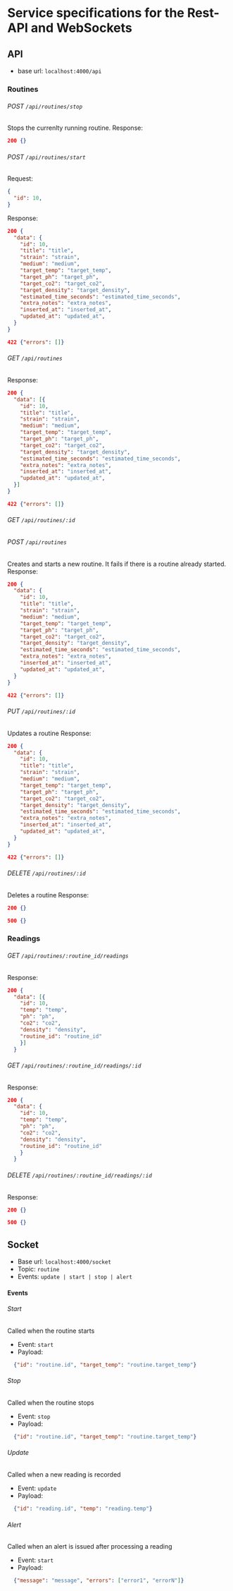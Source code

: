# Service specifications for the Rest-API and WebSockets

## API
* base url: `localhost:4000/api`

### Routines
###### POST `/api/routines/stop`
Stops the currenlty running routine.
Response:
``` json
200 {}
```
###### POST `/api/routines/start`
Request:
```json
{
  "id": 10,
}
```
Response:
``` json
200 {
  "data": {
    "id": 10,
    "title": "title",
    "strain": "strain",
    "medium": "medium",
    "target_temp": "target_temp",
    "target_ph": "target_ph",
    "target_co2": "target_co2",
    "target_density": "target_density",
    "estimated_time_seconds": "estimated_time_seconds",
    "extra_notes": "extra_notes",
    "inserted_at": "inserted_at",
    "updated_at": "updated_at",  
  }
}

422 {"errors": []}
```
###### GET `/api/routines`
Response:
``` json
200 {
  "data": [{
    "id": 10,
    "title": "title",
    "strain": "strain",
    "medium": "medium",
    "target_temp": "target_temp",
    "target_ph": "target_ph",
    "target_co2": "target_co2",
    "target_density": "target_density",
    "estimated_time_seconds": "estimated_time_seconds",
    "extra_notes": "extra_notes",
    "inserted_at": "inserted_at",
    "updated_at": "updated_at",  
  }]
}

422 {"errors": []}
```
###### GET `/api/routines/:id`
###### POST `/api/routines`
Creates and starts a new routine.
It fails if there is a routine already started.
Response:
``` json
200 {
  "data": {
    "id": 10,
    "title": "title",
    "strain": "strain",
    "medium": "medium",
    "target_temp": "target_temp",
    "target_ph": "target_ph",
    "target_co2": "target_co2",
    "target_density": "target_density",
    "estimated_time_seconds": "estimated_time_seconds",
    "extra_notes": "extra_notes",
    "inserted_at": "inserted_at",
    "updated_at": "updated_at",  
  }
}

422 {"errors": []}
```
###### PUT `/api/routines/:id`
Updates a routine
Response:
``` json
200 {
  "data": {
    "id": 10,
    "title": "title",
    "strain": "strain",
    "medium": "medium",
    "target_temp": "target_temp",
    "target_ph": "target_ph",
    "target_co2": "target_co2",
    "target_density": "target_density",
    "estimated_time_seconds": "estimated_time_seconds",
    "extra_notes": "extra_notes",
    "inserted_at": "inserted_at",
    "updated_at": "updated_at",  
  }
}

422 {"errors": []}
```
###### DELETE `/api/routines/:id`
Deletes a routine
Response:
``` json
200 {}

500 {}
```

### Readings

###### GET `/api/routines/:routine_id/readings`
Response:
```json
200 {
  "data": [{
    "id": 10,
    "temp": "temp",
    "ph": "ph",
    "co2": "co2",
    "density": "density",
    "routine_id": "routine_id"
    }]
  }
```
###### GET `/api/routines/:routine_id/readings/:id`
Response:
```json
200 {
  "data": {
    "id": 10,
    "temp": "temp",
    "ph": "ph",
    "co2": "co2",
    "density": "density",
    "routine_id": "routine_id"
    }
  }
```
###### DELETE `/api/routines/:routine_id/readings/:id`
Response:
```json
200 {}

500 {}
```

## Socket
* Base url: `localhost:4000/socket`
* Topic: `routine`
* Events: `update | start | stop | alert`

#### Events

###### Start
Called when the routine starts
* Event: `start`
* Payload:
```json
  {"id": "routine.id", "target_temp": "routine.target_temp"}
```

###### Stop
Called when the routine stops
* Event: `stop`
* Payload:
```json
  {"id": "routine.id", "target_temp": "routine.target_temp"}
```

###### Update
Called when a new reading is recorded
* Event: `update`
* Payload:
```json
  {"id": "reading.id", "temp": "reading.temp"}
```

###### Alert
Called when an alert is issued after processing a reading
* Event: `start`
* Payload:
```json
  {"message": "message", "errors": ["error1", "errorN"]}
```
